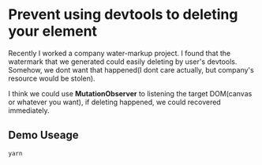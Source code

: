 # Prevent using devtools to deleting your element

Recently I worked a company water-markup project. I found that the watermark that we generated could easily deleting by user's devtools. Somehow, we dont want that happened(I dont care actually, but company's resource would be stolen).

I think we could use **MutationObserver** to listening the target DOM(canvas or whatever you want), if deleting happened, we could recovered immediately.

## Demo Useage

```bash
yarn
```

